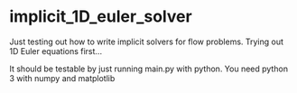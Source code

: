 # implicit_1D_euler_solver
Just testing out how to write implicit solvers for flow problems. Trying out 1D Euler equations first...

It should be testable by just running main.py with python. You need python 3 with numpy and matplotlib
